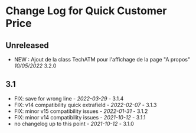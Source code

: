 # Change Log for Quick Customer Price

## Unreleased
- NEW : Ajout de la class TechATM pour l'affichage de la page "A propos" *10/05/2022* 3.2.0

## 3.1
- FIX: save for wrong line - *2022-03-29* - 3.1.4
- FIX: v14 compatibility quick extrafield - *2022-02-07* - 3.1.3
- FIX: minor v15 compatibility issues - *2022-01-31* - 3.1.2
- FIX: minor v14 compatibility issues - *2021-10-12* - 3.1.1
- no changelog up to this point - *2021-10-12* - 3.1.0
